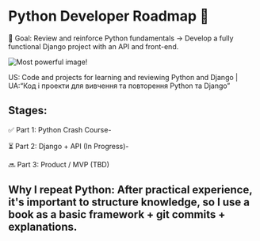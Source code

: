 # Python Developer Roadmap 🚀

🧠 Goal: Review and reinforce Python fundamentals → Develop a fully functional Django project with an API and front-end.

![Most powerful image!](https://th.bing.com/th/id/OIP.ETvlp31MjzGQ59KR96sv_QHaD4?w=321&h=180&c=7&r=0&o=7&dpr=1.3&pid=1.7&rm=3)

US: Code and projects for learning and reviewing Python and Django | UA:“Код і проекти для вивчення та повторення Python та Django”

## Stages:

✅ Part 1: Python Crash Course- 

⏳ Part 2: Django + API (In Progress)- 

🔜 Part 3: Product / MVP (TBD)

## Why I repeat Python: After practical experience, it's important to structure knowledge, so I use a book as a basic framework + git commits + explanations.
